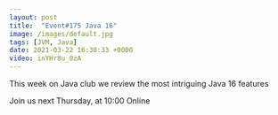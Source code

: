 ```yaml
---
layout: post
title:  "Event#175 Java 16"
image: /images/default.jpg
tags: [JVM, Java]
date: 2021-03-22 16:38:33 +0000
video: inYHr8u_0zA
---
```


This week on Java club we review the most intriguing Java 16 features

Join us next Thursday, at 10:00 Online
